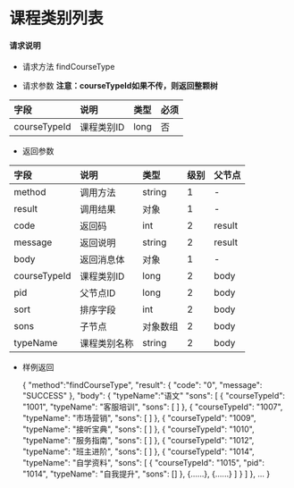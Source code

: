 # 课程类别列表

#### **请求说明**

* 请求方法 findCourseType

* 请求参数
**注意：courseTypeId如果不传，则返回整颗树**

| 字段 | 说明 | 类型 | 必须 |
| :--- | :--- | :--- | :--- |
| courseTypeId| 课程类别ID | long | 否 |

* 返回参数

| 字段 | 说明 | 类型 | 级别 | 父节点 |
| :--- | :--- | :--- | :--- | :--- |
| method| 调用方法 | string | 1 | - |
| result | 调用结果 | 对象 | 1 | - |
| code | 返回码| int | 2 | result |
| message| 返回说明 | string | 2 | result |
| body | 返回消息体 | 对象 | 1 | - |
| courseTypeId| 课程类别ID| long | 2 | body|
| pid| 父节点ID | long| 2 | body|
| sort| 排序字段 | int| 2 | body|
| sons| 子节点 | 对象数组| 2 | body|
| typeName| 课程类别名称 | string | 2 | body|


* 样例返回


    {
    "method":"findCourseType",
    "result": {
        "code": "0", 
        "message": "SUCCESS"
    },
    "body":
       { 
           "typeName":"语文"
                "sons": [
                    {
                        "courseTypeId": "1001", 
                        "typeName": "客服培训", 
                        "sons": [ ]
                    }, 
                    {
                        "courseTypeId": "1007", 
                        "typeName": "市场营销", 
                        "sons": [ ]
                    }, 
                    {
                        "courseTypeId": "1009", 
                        "typeName": "接听宝典", 
                        "sons": [ ]
                    }, 
                    {
                        "courseTypeId": "1010", 
                        "typeName": "服务指南", 
                        "sons": [ ]
                    }, 
                    {
                        "courseTypeId": "1012", 
                        "typeName": "班主进阶", 
                        "sons": [ ]
                    }, 
                    {
                        "courseTypeId": "1014", 
                        "typeName": "自学资料", 
                        "sons": [
                                    {
                                "courseTypeId": "1015", 
                                "pid": "1014", 
                                "typeName": "自我提升", 
                                "sons": []
                                    }, 
                                    {......}, 
                                    {......}
                                ]
                    }
                ]
       },
            ...
    }
